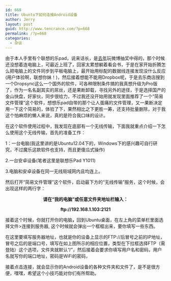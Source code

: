 ```yaml
---
id: 668
title: Ubuntu下如何连接Android设备
author: Jerry
layout: post
guid: http://www.tencrance.com/?p=668
permalink: /?p=668
categories:
  - 杂谈
---
```

由于本人手里有个联想的乐pad，说来话长，是[去年][1]玩微博抽奖中得的，那个时候还没想着连电脑上，可最近上班了，回家太累想躺着看会书，于是在家开始折腾怎么把电脑上的文件同步到平板电脑上，最开始用标配的数据线连接发现没什么反应(用户体验啊，联想你妹！)，然后接着想能不能用Dropbox呢，于是去乐商店搜到一个Dropsync这么一个国外的软件，可各种限制条件搞的我真想升级为Pro版了，作为一名名副其实的屌丝，还是果断卸载，寻找另外的途径，于是选择国产的金山快盘，好家伙，同步很给力，不过我还没开始用就发现里面推荐了一个“简易文件管理”这个软件，想想乐pad自带的那个让人蛋痛的文件管理，又一果断决定用一下这个简易的，体验了下，果然相比之下更胜一筹，还支持批量删除，对于我这个怕麻烦的懒人来说，真的是符合我口味的设计。

在这个软件使用过程中，我发现在底部有一个无线传输，下面我就重点介绍一下怎么使用这个无线传输，首先的准备工作：

1：一台电脑(我这里讲的是Ubuntu12.04下的，Windows下的感兴趣可自行研究，不过魔乐这款软件也支持，而且更傻瓜式操作)

2.一台安卓设备(笔者这里是联想乐Pad Y1011)

3.电脑和安卓设备在同一无线局域网内且均连上。

然后打开“简易文件管理”这个软件，启动最下方的“无线传输”服务，这个时候，会出现这样的两行字：

<p style="text-align: center;">
  <strong>请在“我的电脑”或任意文件夹地址栏输入：</strong>
</p>

<p style="text-align: center;">
  <strong>ftp://192.168.1.103:2121</strong>
</p>

<p style="text-align: left;">
  接着这个时候，你就打开你的电脑<strong>，</strong>回到Ubuntu桌面，在左上角的菜单栏里面选择文件>连接到服务器, 这个时候就会弹出一个框框出来，要你填写一些东西。<strong><br /> </strong>
</p>

<p style="text-align: left;">
  在这里要填写服务器地址，也就是你的设备上显示的FTP://后冒号之前的IP地址，冒号之后的是端口号，填写在如上图所示的相应位置，类型在下拉框选择FTP（需登陆）这个选项，文件夹就默认“/”，然后接着会要求你填写用户名和密码，用户名就写你的端口地址，密码是WiFi的密码，
</p>

<p style="text-align: left;">
  <p style="text-align: left;">
    接着点击连接，就会显示你的Android设备的各种文件夹和文件了，是不是很方便，嘿嘿，希望这个小技巧能对你们有所帮助。
  </p>
  
  <p style="text-align: left;">

 [1]: http://www.tencrance.com/?p=3